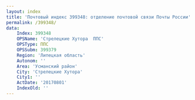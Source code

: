 ```yaml
---
layout: index
title: 'Почтовый индекс 399348: отделение почтовой связи Почты России'
permalink: /399348/
data:
    Index: 399348
    OPSName: 'Стрелецкие Хутора  ППС'
    OPSType: ППС
    OPSSubm: 399379
    Region: 'Липецкая область'
    Autonom: ''
    Area: 'Усманский район'
    City: 'Стрелецкие Хутора'
    City1: ''
    ActDate: '20170801'
    IndexOld: ''
---
```

